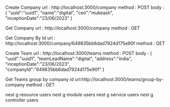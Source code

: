 Create Company
url : http://localhost:3000/company
method : POST
body : {
    "uuid":"uuid1",
    "name":"digital",
    "ceo":"mukeash",
    "inceptionDate":"23/06/2023"
}

Get Company
url : http://localhost:3000/company
method : GET

Get Company By Id
url : http://localhost:3000/company/649835bb6dad7924d175e90f
method : GET

Create Team
url : http://localhost:3000/teams
method : POST
body : {
    "uuid":"uuid1",
    "teamLeadName":"digital",
    "address":"india",
    "inceptionDate":"23/06/2023",
    "companyId":"649835bb6dad7924d175e90f"
}


Get Teams group by company id
url:http://localhost:3000/teams/group-by-company
method : GET

nest g resource users
nest g module users
nest g service users
nest g controller users

